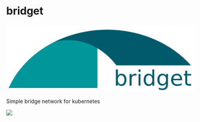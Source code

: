 # bridget

![](logo.svg)


Simple bridge network for kubernetes 

![](https://img.shields.io/docker/build/kvaps/bridget.svg)
